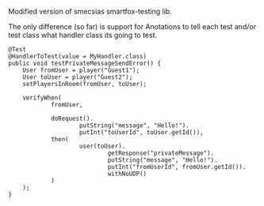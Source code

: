 Modified version of smecsias smartfox-testing lib.

The only difference (so far) is support for Anotations to tell each test and/or test class what handler class its going to test.

    @Test
    @HandlerToTest(value = MyHandler.class)
    public void testPrivateMessageSendError() {
        User fromUser = player("Guest1");
        User toUser = player("Guest2");
        setPlayersInRoom(fromUser, toUser);

        verifyWhen(
                fromUser,

                doRequest().
                        putString("message", "Hello!").
                        putInt("toUserId", toUser.getId()),
                then(
                        user(toUser).
                                getResponse("privateMessage").
                                putString("message", "Hello!").
                                putInt("fromUserId", fromUser.getId()).
                                withNoUDP()
                )
        );
    }

